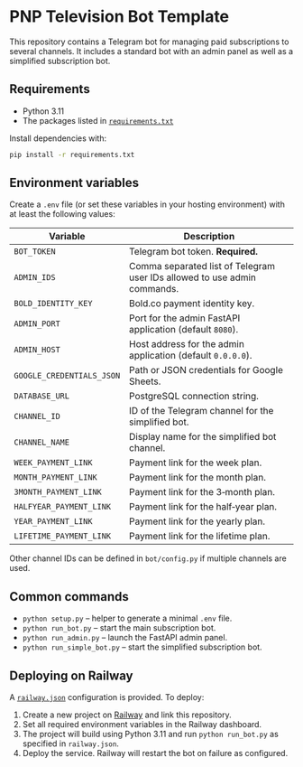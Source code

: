 # PNP Television Bot Template

This repository contains a Telegram bot for managing paid subscriptions to several channels.  It includes a standard bot with an admin panel as well as a simplified subscription bot.

## Requirements

* Python 3.11
* The packages listed in [`requirements.txt`](requirements.txt)

Install dependencies with:

```bash
pip install -r requirements.txt
```

## Environment variables

Create a `.env` file (or set these variables in your hosting environment) with at least the following values:

| Variable | Description |
|----------|-------------|
| `BOT_TOKEN` | Telegram bot token. **Required.** |
| `ADMIN_IDS` | Comma separated list of Telegram user IDs allowed to use admin commands. |
| `BOLD_IDENTITY_KEY` | Bold.co payment identity key. |
| `ADMIN_PORT` | Port for the admin FastAPI application (default `8080`). |
| `ADMIN_HOST` | Host address for the admin application (default `0.0.0.0`). |
| `GOOGLE_CREDENTIALS_JSON` | Path or JSON credentials for Google Sheets. |
| `DATABASE_URL` | PostgreSQL connection string. |
| `CHANNEL_ID` | ID of the Telegram channel for the simplified bot. |
| `CHANNEL_NAME` | Display name for the simplified bot channel. |
| `WEEK_PAYMENT_LINK` | Payment link for the week plan. |
| `MONTH_PAYMENT_LINK` | Payment link for the month plan. |
| `3MONTH_PAYMENT_LINK` | Payment link for the 3‑month plan. |
| `HALFYEAR_PAYMENT_LINK` | Payment link for the half‑year plan. |
| `YEAR_PAYMENT_LINK` | Payment link for the yearly plan. |
| `LIFETIME_PAYMENT_LINK` | Payment link for the lifetime plan. |

Other channel IDs can be defined in `bot/config.py` if multiple channels are used.

## Common commands

* `python setup.py` – helper to generate a minimal `.env` file.
* `python run_bot.py` – start the main subscription bot.
* `python run_admin.py` – launch the FastAPI admin panel.
* `python run_simple_bot.py` – start the simplified subscription bot.

## Deploying on Railway

A [`railway.json`](railway.json) configuration is provided.  To deploy:

1. Create a new project on [Railway](https://railway.app/) and link this repository.
2. Set all required environment variables in the Railway dashboard.
3. The project will build using Python 3.11 and run `python run_bot.py` as specified in `railway.json`.
4. Deploy the service.  Railway will restart the bot on failure as configured.

